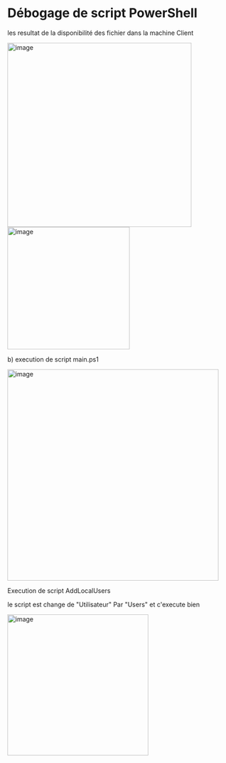 # Débogage de script PowerShell 
les resultat de la disponibilité des fichier dans la machine Client

<img width="414" alt="image" src="https://github.com/user-attachments/assets/1fb29f92-9f67-4e63-bc68-dcc2ee8dd9b0" />


<img width="275" alt="image" src="https://github.com/user-attachments/assets/dc06ceba-65d0-4223-968f-04060dd871e5" />


b)
execution de script main.ps1

<img width="475" alt="image" src="https://github.com/user-attachments/assets/0466b6b0-039b-48d0-9c07-2cbc5ac79d42" />

Execution de script AddLocalUsers

le script est change de "Utilisateur" Par "Users" et c'execute bien


<img width="317" alt="image" src="https://github.com/user-attachments/assets/0969ac63-5ba5-4721-9cbc-33021c29a97f" />
